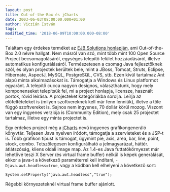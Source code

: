 ```yaml
---
layout: post
title: Out-of-the-Box és jCharts
date: 2003-06-03T08:00:00.000+01:00
author: Viczián István
tags:
modified_time: '2018-06-09T10:00:00.000-08:00'
---
```


Találtam egy érdekes terméket az [EJB Solutions
honlapján](http://www.ejbsolutions.com/), ami Out-of-the-Box 2.0 névre
hallgat. Nem másról van szó, mint több mint 100 Open Source Project
becsomagolásáról, egységes telepítő felület hozzáadásáról, illetve
automatikus konfigurálásáról. Természetesen a csomag Java fejlesztőknek
szól, és olyan projectek kerültek bele, mint a JBoss, Tomcat, Struts,
Eclipse, Hibernate, AspectJ, MySQL, PostgreSQL, CVS, stb. Ezen kívül
tartalmaz Ant alapú minta alkalmazásokat is. Támogatja a Windows és
Linux platformot egyaránt. A telepítő cucca nagyon designos,
választhatunk, hogy mely komponenseket telepítsük fel, mi a project
honlapja, licensze, használt portok, rövid leírása. A projecteket
kategóriákba sorolja. Leírja az előfeltételeket is (milyen szoftvereknek
kell már fenn lenniük), illetve a tőle függő szoftvereket is. Sajnos nem
ingyenes, 70 dollár körül mozog. Viszont van egy ingyenes verziója is
(Community Edition), mely csak 25 projectet tartalmaz, illetve egy minta
projectet is.

Egy érdekes project még a [jCharts](http://jcharts.sourceforge.net/)
nevű ingyenes grafikongeneráló könyvtár. Teljesen Java nyelven íródott,
támogatja a szervleteket és a JSP-t is. Több grafikon típust is támogat,
úgymint pie, axis, area, bar, line, point, stock, combo. Tetszőlegesen
konfigurálható a jelmagyarázat, háttér. átlátszóság, kliens oldali image
map. Az 1.4-es Java futtatókörnyezet már lehetővé teszi X Server (és
virtual frame buffer) nélkül is képek generálását, ekkor a java-t a
következő paraméterrel kell indítani, `-Djava.awt.headless=true`, vagy a
kódban kell elhelyeni a következő sort:


    System.setProperty("java.awt.headless","true");

Régebbi környezeteknél virtual frame buffer ajánlott.
